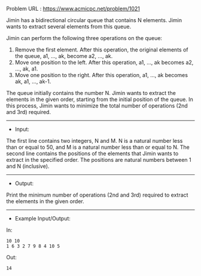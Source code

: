 Problem URL : https://www.acmicpc.net/problem/1021

Jimin has a bidirectional circular queue that contains N elements. Jimin wants to extract several elements from this queue.

Jimin can perform the following three operations on the queue:

1. Remove the first element. After this operation, the original elements of the queue, a1, ..., ak, become a2, ..., ak.
2. Move one position to the left. After this operation, a1, ..., ak becomes a2, ..., ak, a1.
3. Move one position to the right. After this operation, a1, ..., ak becomes ak, a1, ..., ak-1.

The queue initially contains the number N. Jimin wants to extract the elements in the given order, starting from the initial position of the queue. In this process, Jimin wants to minimize the total number of operations (2nd and 3rd) required.

---
* Input:
  
The first line contains two integers, N and M. N is a natural number less than or equal to 50, and M is a natural number less than or equal to N. The second line contains the positions of the elements that Jimin wants to extract in the specified order. The positions are natural numbers between 1 and N (inclusive).

---
* Output:
  
Print the minimum number of operations (2nd and 3rd) required to extract the elements in the given order.

---
* Example Input/Output:

In:
```
10 10
1 6 3 2 7 9 8 4 10 5
```

Out:
```
14
```
